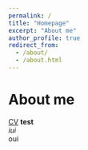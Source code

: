 ```yaml
---
permalink: /
title: "Homepage"
excerpt: "About me"
author_profile: true
redirect_from: 
  - /about/
  - /about.html
---
```


# About me

[CV](../files/cv.pdf)
**test**   
*iui*  
oui

